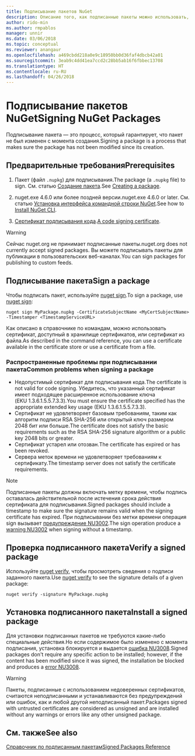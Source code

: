 ```yaml
---
title: Подписывание пакетов NuGet
description: Описание того, как подписанные пакеты можно использовать, чтобы включить проверку целостности содержимого.
author: rido-min
ms.author: rmpablos
manager: unnir
ms.date: 03/06/2018
ms.topic: conceptual
ms.reviewer: anangaur
ms.openlocfilehash: a469cbdd218a0e9c18950bb0d36faf4dbcb42a01
ms.sourcegitcommit: 3eab9c4dd41ea7ccd2c28bb5ab16f6fbbec13708
ms.translationtype: HT
ms.contentlocale: ru-RU
ms.lasthandoff: 04/26/2018
---
```

# <a name="signing-nuget-packages"></a><span data-ttu-id="e685a-103">Подписывание пакетов NuGet</span><span class="sxs-lookup"><span data-stu-id="e685a-103">Signing NuGet Packages</span></span>

<span data-ttu-id="e685a-104">Подписывание пакета — это процесс, который гарантирует, что пакет не был изменен с момента создания.</span><span class="sxs-lookup"><span data-stu-id="e685a-104">Signing a package is a process that makes sure the package has not been modified since its creation.</span></span>

## <a name="prerequisites"></a><span data-ttu-id="e685a-105">Предварительные требования</span><span class="sxs-lookup"><span data-stu-id="e685a-105">Prerequisites</span></span>

1. <span data-ttu-id="e685a-106">Пакет (файл `.nupkg`) для подписывания.</span><span class="sxs-lookup"><span data-stu-id="e685a-106">The package (a `.nupkg` file) to sign.</span></span> <span data-ttu-id="e685a-107">См. статью [Создание пакета](creating-a-package.md).</span><span class="sxs-lookup"><span data-stu-id="e685a-107">See [Creating a package](creating-a-package.md).</span></span>

1. <span data-ttu-id="e685a-108">nuget.exe 4.6.0 или более поздней версии.</span><span class="sxs-lookup"><span data-stu-id="e685a-108">nuget.exe 4.6.0 or later.</span></span> <span data-ttu-id="e685a-109">См. статью [Установка интерфейса командной строки NuGet](../install-nuget-client-tools.md#nugetexe-cli).</span><span class="sxs-lookup"><span data-stu-id="e685a-109">See how to [Install NuGet CLI](../install-nuget-client-tools.md#nugetexe-cli).</span></span>

1. <span data-ttu-id="e685a-110">[Сертификат подписывания кода](../reference/signed-packages-reference.md#get-a-code-signing-certificate).</span><span class="sxs-lookup"><span data-stu-id="e685a-110">[A code signing certificate](../reference/signed-packages-reference.md#get-a-code-signing-certificate).</span></span>

> [!Warning]
> <span data-ttu-id="e685a-111">Сейчас nuget.org не принимает подписанные пакеты.</span><span class="sxs-lookup"><span data-stu-id="e685a-111">nuget.org does not currently accept signed packages.</span></span> <span data-ttu-id="e685a-112">Вы можете подписывать пакеты для публикации в пользовательских веб-каналах.</span><span class="sxs-lookup"><span data-stu-id="e685a-112">You can sign packages for publishing to custom feeds.</span></span>

## <a name="sign-a-package"></a><span data-ttu-id="e685a-113">Подписывание пакета</span><span class="sxs-lookup"><span data-stu-id="e685a-113">Sign a package</span></span>

<span data-ttu-id="e685a-114">Чтобы подписать пакет, используйте [nuget sign](../tools/cli-ref-sign.md).</span><span class="sxs-lookup"><span data-stu-id="e685a-114">To sign a package, use [nuget sign](../tools/cli-ref-sign.md):</span></span>

```cli
nuget sign MyPackage.nupkg -CertificateSubjectName <MyCertSubjectName> -Timestamper <TimestampServiceURL>
```

<span data-ttu-id="e685a-115">Как описано в справочнике по командам, можно использовать сертификат, доступный в хранилище сертификатов, или сертификат из файла.</span><span class="sxs-lookup"><span data-stu-id="e685a-115">As described in the command reference, you can use a certificate available in the certificate store or use a certificate from a file.</span></span>

### <a name="common-problems-when-signing-a-package"></a><span data-ttu-id="e685a-116">Распространенные проблемы при подписывании пакета</span><span class="sxs-lookup"><span data-stu-id="e685a-116">Common problems when signing a package</span></span>

- <span data-ttu-id="e685a-117">Недопустимый сертификат для подписывания кода.</span><span class="sxs-lookup"><span data-stu-id="e685a-117">The certificate is not valid for code signing.</span></span> <span data-ttu-id="e685a-118">Убедитесь, что указанный сертификат имеет подходящее расширенное использование ключа (EKU 1.3.6.1.5.5.7.3.3).</span><span class="sxs-lookup"><span data-stu-id="e685a-118">You must ensure the certificate specified has the appropriate extended key usage (EKU 1.3.6.1.5.5.7.3.3).</span></span>
- <span data-ttu-id="e685a-119">Сертификат не удовлетворяет базовым требованиям, таким как алгоритм подписи RSA SHA-256 или открытый ключ размером 2048 бит или больше.</span><span class="sxs-lookup"><span data-stu-id="e685a-119">The certificate does not satisfy the basic requirements such as the RSA SHA-256 signature algorithm or a public key 2048 bits or greater.</span></span>
- <span data-ttu-id="e685a-120">Сертификат устарел или отозван.</span><span class="sxs-lookup"><span data-stu-id="e685a-120">The certificate has expired or has been revoked.</span></span>
- <span data-ttu-id="e685a-121">Сервера меток времени не удовлетворяет требованиям к сертификату.</span><span class="sxs-lookup"><span data-stu-id="e685a-121">The timestamp server does not satisfy the certificate requirements.</span></span>

> [!Note]
> <span data-ttu-id="e685a-122">Подписанные пакеты должны включать метку времени, чтобы подпись оставалась действительной после истечения срока действия сертификата для подписывания.</span><span class="sxs-lookup"><span data-stu-id="e685a-122">Signed packages should include a timestamp to make sure the signature remains valid when the signing certificate has expired.</span></span> <span data-ttu-id="e685a-123">При подписывании без метки времени операция sign вызывает [предупреждение NU3002](../reference/Errors-and-Warnings.md#nu3002).</span><span class="sxs-lookup"><span data-stu-id="e685a-123">The sign operation produce a [warning NU3002](../reference/Errors-and-Warnings.md#nu3002) when signing without a timestamp.</span></span>

## <a name="verify-a-signed-package"></a><span data-ttu-id="e685a-124">Проверка подписанного пакета</span><span class="sxs-lookup"><span data-stu-id="e685a-124">Verify a signed package</span></span>

<span data-ttu-id="e685a-125">Используйте [nuget verify](../tools/cli-ref-verify.md), чтобы просмотреть сведения о подписи заданного пакета.</span><span class="sxs-lookup"><span data-stu-id="e685a-125">Use [nuget verify](../tools/cli-ref-verify.md) to see the signature details of a given package:</span></span>

```cli
nuget verify -signature MyPackage.nupkg
```

## <a name="install-a-signed-package"></a><span data-ttu-id="e685a-126">Установка подписанного пакета</span><span class="sxs-lookup"><span data-stu-id="e685a-126">Install a signed package</span></span>

<span data-ttu-id="e685a-127">Для установки подписанных пакетов не требуются какие-либо специальные действия.Но если содержимое было изменено с момента подписания, установка блокируется и выдается [ошибка NU3008](../reference/Errors-and-Warnings.md#nu3008).</span><span class="sxs-lookup"><span data-stu-id="e685a-127">Signed packages don't require any specific action to be installed; however, if the content has been modified since it was signed, the installation be blocked and produces a [error NU3008](../reference/Errors-and-Warnings.md#nu3008).</span></span>

> [!Warning]
> <span data-ttu-id="e685a-128">Пакеты, подписанные с использованием недоверенных сертификатов, считаются неподписанными и устанавливаются без предупреждений или ошибок, как и любой другой неподписанный пакет.</span><span class="sxs-lookup"><span data-stu-id="e685a-128">Packages signed with untrusted certificates are considered as unsigned and are installed without any warnings or errors like any other unsigned package.</span></span>

## <a name="see-also"></a><span data-ttu-id="e685a-129">См. также</span><span class="sxs-lookup"><span data-stu-id="e685a-129">See also</span></span>

[<span data-ttu-id="e685a-130">Справочник по подписанным пакетам</span><span class="sxs-lookup"><span data-stu-id="e685a-130">Signed Packages Reference</span></span>](../reference/Signed-Packages-Reference.md)
